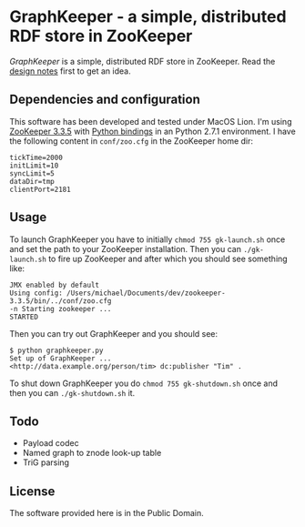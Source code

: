# GraphKeeper - a simple, distributed RDF store in ZooKeeper 

_GraphKeeper_ is a simple, distributed RDF store in ZooKeeper. Read the [design notes](http://scriptogr.am/mhausenblas/post/rdf-store-in-zookeeper-part-1 "A simple RDF store in ZooKeeper - Part 1") first to get an idea. 

## Dependencies and configuration

This software has been developed and tested under MacOS Lion. I'm using [ZooKeeper 3.3.5](http://ftp.heanet.ie/mirrors/www.apache.org/dist/zookeeper/zookeeper-3.3.5/zookeeper-3.3.5.tar.gz) with [Python bindings](http://pypi.python.org/pypi/zc-zookeeper-static/3.3.5 "zc-zookeeper-static 3.3.5 : Python Package Index") in an Python 2.7.1 environment. I have the following content in `conf/zoo.cfg` in the ZooKeeper home dir:

	tickTime=2000
	initLimit=10
	syncLimit=5
	dataDir=tmp
	clientPort=2181

## Usage

To launch GraphKeeper you have to initially `chmod 755 gk-launch.sh` once and set the path to your ZooKeeper installation. Then you can `./gk-launch.sh` to fire up ZooKeeper and after which you should see something like:

	JMX enabled by default
	Using config: /Users/michael/Documents/dev/zookeeper-3.3.5/bin/../conf/zoo.cfg
	-n Starting zookeeper ... 
	STARTED

Then you can try out GraphKeeper and you should see:

	$ python graphkeeper.py
	Set up of GraphKeeper ...
	<http://data.example.org/person/tim> dc:publisher "Tim" .

To shut down GraphKeeper you do `chmod 755 gk-shutdown.sh` once and then you can `./gk-shutdown.sh` it.

## Todo

* Payload codec
* Named graph to znode look-up table
* TriG parsing

## License

The software provided here is in the Public Domain.